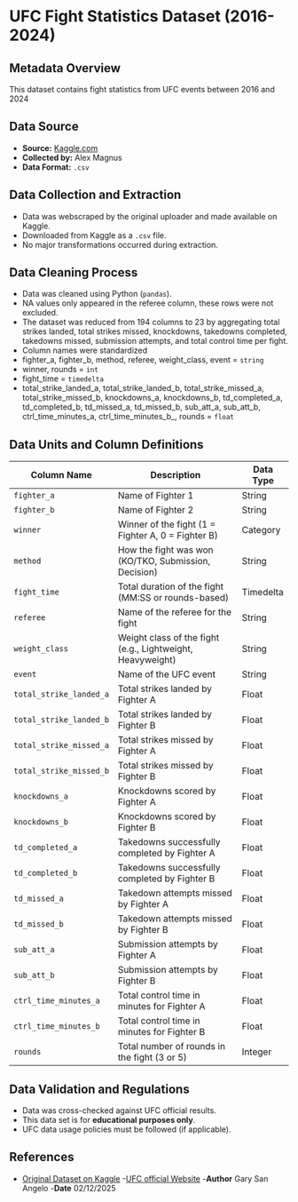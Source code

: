 # UFC Fight Statistics Dataset (2016-2024)

## Metadata Overview
This dataset contains fight statistics from UFC events between 2016 and 2024

## Data Source
- **Source:** [Kaggle.com](https://www.kaggle.com/datasets/alexmagnus24/ufc-fight-statistics-july-2016-nov-2024?select=UFC+Fight+Statistics+%28July+2016+-+Nov+2024%29.csv)
- **Collected by:** Alex Magnus
- **Data Format:** `.csv`

## Data Collection and Extraction
- Data was webscraped by the original uploader and made available on Kaggle.
- Downloaded from Kaggle as a `.csv` file.
- No major transformations occurred during extraction.

## Data Cleaning Process
- Data was cleaned using Python (`pandas`).
- NA values only appeared in the referee column, these rows were not excluded.
- The dataset was reduced from 194 columns to 23 by aggregating total strikes landed, total strikes missed, knockdowns, takedowns completed, takedowns missed, submission attempts, and total control time per fight.
- Column names were standardized
- fighter_a, fighter_b, method, referee, weight_class, event = `string`
- winner, rounds = `int`
- fight_time = `timedelta`
- total_strike_landed_a, total_strike_landed_b, total_strike_missed_a, total_strike_missed_b, knockdowns_a, knockdowns_b, td_completed_a, td_completed_b, td_missed_a, td_missed_b, sub_att_a, sub_att_b, ctrl_time_minutes_a, ctrl_time_minutes_b_, rounds = `float`

## Data Units and Column Definitions
| Column Name                 | Description                                              | Data Type  |
|-----------------------------|----------------------------------------------------------|------------|
| `fighter_a`                 | Name of Fighter 1                                       | String     |
| `fighter_b`                 | Name of Fighter 2                                       | String     |
| `winner`                    | Winner of the fight (1 = Fighter A, 0 = Fighter B)      | Category   |
| `method`                    | How the fight was won (KO/TKO, Submission, Decision)    | String     |
| `fight_time`                | Total duration of the fight (MM:SS or rounds-based)     | Timedelta  |
| `referee`                   | Name of the referee for the fight                       | String     |
| `weight_class`              | Weight class of the fight (e.g., Lightweight, Heavyweight) | String  |
| `event`                     | Name of the UFC event                                   | String     |
| `total_strike_landed_a`     | Total strikes landed by Fighter A                      | Float      |
| `total_strike_landed_b`     | Total strikes landed by Fighter B                      | Float      |
| `total_strike_missed_a`     | Total strikes missed by Fighter A                      | Float      |
| `total_strike_missed_b`     | Total strikes missed by Fighter B                      | Float      |
| `knockdowns_a`              | Knockdowns scored by Fighter A                         | Float      |
| `knockdowns_b`              | Knockdowns scored by Fighter B                         | Float      |
| `td_completed_a`            | Takedowns successfully completed by Fighter A          | Float      |
| `td_completed_b`            | Takedowns successfully completed by Fighter B          | Float      |
| `td_missed_a`               | Takedown attempts missed by Fighter A                  | Float      |
| `td_missed_b`               | Takedown attempts missed by Fighter B                  | Float      |
| `sub_att_a`                 | Submission attempts by Fighter A                       | Float      |
| `sub_att_b`                 | Submission attempts by Fighter B                       | Float      |
| `ctrl_time_minutes_a`       | Total control time in minutes for Fighter A            | Float      |
| `ctrl_time_minutes_b`       | Total control time in minutes for Fighter B            | Float      |
| `rounds`                    | Total number of rounds in the fight (3 or 5)           | Integer    |

## Data Validation and Regulations
- Data was cross-checked against UFC official results.
- This data set is for **educational purposes only**.
- UFC data usage policies must be followed (if applicable).

## References 
- [Original Dataset on Kaggle](https://www.kaggle.com/datasets/alexmagnus24/ufc-fight-statistics-july-2016-nov-2024)
-[UFC official Website](https://www.ufc.com/events)
-**Author** Gary San Angelo
-**Date** 02/12/2025
